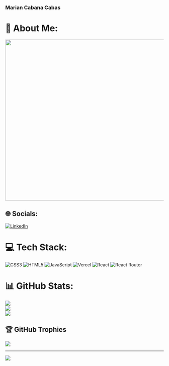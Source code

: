 ### Marian Cabana Cabas

# 💫 About Me:

<img src="https://media1.giphy.com/media/W4IY7zQdRh7Ow/giphy.gif?cid=ecf05e4786ip4iraxwjfs1yrwbzaojoo6zst8q7f7xzvixen&rid=giphy.gif&ct=g/" width="512px"/>


## 🌐 Socials:
[![LinkedIn](https://img.shields.io/badge/LinkedIn-%230077B5.svg?logo=linkedin&logoColor=white)](https://linkedin.com/in/https://www.linkedin.com/in/marian-cabana/) 

# 💻 Tech Stack:
![CSS3](https://img.shields.io/badge/css3-%231572B6.svg?style=for-the-badge&logo=css3&logoColor=white) ![HTML5](https://img.shields.io/badge/html5-%23E34F26.svg?style=for-the-badge&logo=html5&logoColor=white) ![JavaScript](https://img.shields.io/badge/javascript-%23323330.svg?style=for-the-badge&logo=javascript&logoColor=%23F7DF1E) ![Vercel](https://img.shields.io/badge/vercel-%23000000.svg?style=for-the-badge&logo=vercel&logoColor=white) ![React](https://img.shields.io/badge/react-%2320232a.svg?style=for-the-badge&logo=react&logoColor=%2361DAFB) ![React Router](https://img.shields.io/badge/React_Router-CA4245?style=for-the-badge&logo=react-router&logoColor=white)
# 📊 GitHub Stats:
![](https://github-readme-stats.vercel.app/api?username=Marianscabas&theme=tokyonight&hide_border=false&include_all_commits=false&count_private=false)<br/>
![](https://github-readme-streak-stats.herokuapp.com/?user=Marianscabas&theme=tokyonight&hide_border=false)<br/>
![](https://github-readme-stats.vercel.app/api/top-langs/?username=Marianscabas&theme=tokyonight&hide_border=false&include_all_commits=false&count_private=false&layout=compact)

## 🏆 GitHub Trophies
![](https://github-profile-trophy.vercel.app/?username=Marianscabas&theme=radical&no-frame=false&no-bg=true&margin-w=4)

---
[![](https://visitcount.itsvg.in/api?id=Marianscabas&icon=0&color=0)](https://visitcount.itsvg.in)

<!-- Proudly created with GPRM ( https://gprm.itsvg.in ) -->


